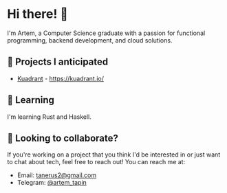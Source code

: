 # Hi there! 👋

I'm Artem, a Computer Science graduate with a passion for functional programming, backend development, and cloud solutions.

## 🔭 Projects I anticipated

- [Kuadrant](https://github.com/Kuadrant) - https://kuadrant.io/

## 🌱 Learning

I'm learning Rust and Haskell.

## 👯 Looking to collaborate?

If you're working on a project that you think I'd be interested in or just want to chat about tech, feel free to reach out! You can reach me at:

- Email: [tanerus2@gmail.com](mailto:tanerus2@gmail.com)
- Telegram: [@artem_tapin](https://t.me/artem_tapin)
